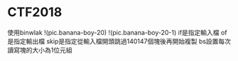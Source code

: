 # CTF2018
使用binwlak
!(pic.banana-boy-20)
!(pic.banana-boy-20-1)
if是指定輸入檔
of是指定輸出檔
skip是指定從輸入檔開頭跳過140147個塊後再開始複製
bs設置每次讀寫塊的大小為1位元組
